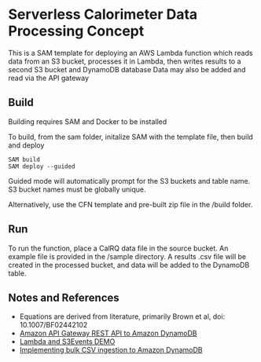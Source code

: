 # Serverless Calorimeter Data Processing Concept
This is a SAM template for deploying an AWS Lambda function which reads data from an S3 bucket, 
processes it in Lambda, then writes results to a second S3 bucket and DynamoDB database
Data may also be added and read via the API gateway

## Build
Building requires SAM and Docker to be installed 

To build, from the sam folder, initalize SAM with the template file, then build and deploy
```
SAM build
SAM deploy --guided
```
Guided mode will automatically prompt for the S3 buckets and table name. S3 bucket names must be globally unique.

Alternatively, use the CFN template and pre-built zip file in the /build folder. 
## Run
To run the function, place a CalRQ data file in the source bucket. An example file is provided in the /sample directory.
A results .csv file will be created in the processed bucket, and data will be added to the DynamoDB table.

## Notes and References
- Equations are derived from literature, primarily Brown et al, doi: 10.1007/BF02442102
- [Amazon API Gateway REST API to Amazon DynamoDB](https://github.com/aws-samples/serverless-patterns/tree/main/apigw-rest-api-dynamodb)
- [Lambda and S3Events DEMO](https://github.com/acantril/learn-cantrill-io-labs/tree/master/00-aws-simple-demos/aws-lambda-s3-events)
- [Implementing bulk CSV ingestion to Amazon DynamoDB](https://github.com/aws-samples/csv-to-dynamodb)
